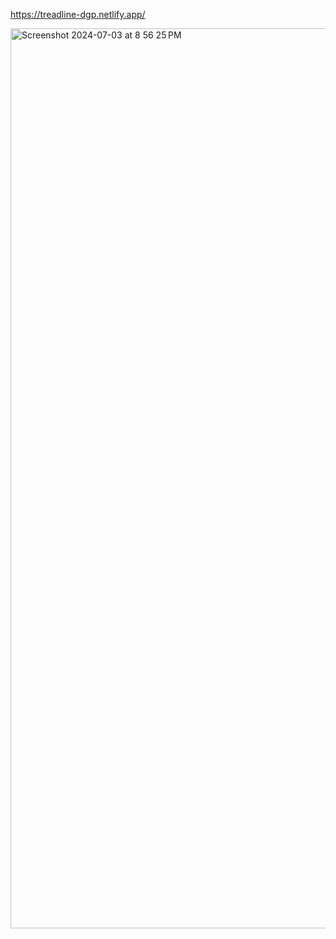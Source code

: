 https://treadline-dgp.netlify.app/

<img width="1440" alt="Screenshot 2024-07-03 at 8 56 25 PM" src="https://github.com/DeepPatel2142/Project-3/assets/77803421/41336e30-86e8-4501-8f08-722bc143d0ab">
